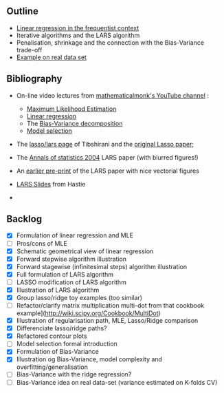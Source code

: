 ## Outline

 - [Linear regression in the frequentist context](http://nbviewer.ipython.org/urls/raw.github.com/pilipolio/20130624_RegressionAndBiasVarianceTalk/master/LinearRegression.ipynb)
 - Iterative algorithms and the LARS algorithm
 - Penalisation, shrinkage and the connection with the Bias-Variance trade-off
 - [Example on real data set](http://nbviewer.ipython.org/urls/raw.github.com/pilipolio/20130624_RegressionAndBiasVarianceTalk/master/DiabeteExample.ipynb)
 
## Bibliography

 - On-line video lectures from [mathematicalmonk's YouTube channel](http://www.youtube.com/user/mathematicalmonk) :
    - [Maximum Likelihood Estimation](http://www.youtube.com/watch?v=aHwsEXCk4HA&list=PLD0F06AA0D2E8FFBA&index=22)
    - [Linear regression](http://www.youtube.com/watch?v=kdAGH6mtNAM&list=PLD0F06AA0D2E8FFBA&index=53)
    - The [Bias-Variance decomposition](http://www.youtube.com/watch?v=C3nIFH649wY&list=PLD0F06AA0D2E8FFBA&index=70)
    - [Model selection](http://www.youtube.com/watch?v=rW0B8o7JtFk&list=PLD0F06AA0D2E8FFBA&index=74)
    
 
 - The [lasso/lars page](http://www-stat.stanford.edu/~tibs/lasso.html) of Tibshirani and the [original Lasso paper](http://www-stat.stanford.edu/~tibs/lasso/lasso.pdf);
 - The [Annals of statistics 2004](http://projecteuclid.org/DPubS?service=UI&version=1.0&verb=Display&handle=euclid.aos/1083178935) LARS paper (with blurred figures!)
 - An [earlier pre-print](http://www.stanford.edu/~hastie/Papers/LARS/LeastAngle_2002.pdf) of the LARS paper with nice vectorial figures
 - [LARS Slides](http://www.stanford.edu/~hastie/TALKS/bradfest.pdf) from Hastie
 - 
## Backlog

 - [x] Formulation of linear regression and MLE
 - [ ] Pros/cons of MLE
 - [x] Schematic geometrical view of linear regression
 - [x] Forward stepwise algorithm illustration
 - [x] Forward stagewise (infinitesimal steps) algorithm illustration
 - [x] Full formulation of LARS algorithm
 - [ ] LASSO modification of LARS algorithm
 - [x] Illustration of LARS algorithm
 - [x] Group lasso/ridge toy examples (too similar)
 - [ ] Refactor/clarify  matrix multiplication multi-dot from that cookbook example](http://wiki.scipy.org/Cookbook/MultiDot)
 - [x] Illustration of regularisation path, MLE, Lasso/Ridge comparison
 - [x] Differenciate lasso/ridge paths?
 - [x] Refactored contour plots
 - [ ] Model selection formal introduction
 - [x] Formulation of Bias-Variance
 - [x] Illustration og Bias-Variance, model complexity and overfitting/generalisation
 - [ ] Bias-Variance with the ridge regression?
 - [ ] Bias-Variance idea on real data-set (variance estimated on K-folds CV)
